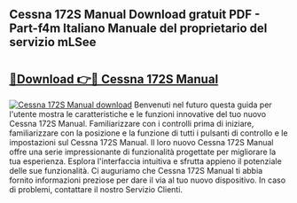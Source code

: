## Cessna 172S Manual Download gratuit PDF - Part-f4m Italiano Manuale del proprietario del servizio mLSee

# <h2><a href="http://dfe4gjt.blite.top/?on=Cessna+172S+Manual">🔗Download 👉🔴 Cessna 172S Manual</a></h2>

[![Cessna 172S Manual download](https://i.imgur.com/lujVjoI.png)](http://dfe4gjt.blite.top/?on=Cessna+172S+Manual)
Benvenuti nel futuro questa guida per l'utente mostra le caratteristiche e le funzioni innovative del tuo nuovo Cessna 172S Manual. Familiarizzare con i controlli prima di iniziare, familiarizzare con la posizione e la funzione di tutti i pulsanti di controllo e le impostazioni sul Cessna 172S Manual. Il loro nuovo Cessna 172S Manual offre una serie impressionante di funzionalità progettate per migliorare la tua esperienza. Esplora l'interfaccia intuitiva e sfrutta appieno il potenziale delle sue funzionalità. Ci auguriamo che Cessna 172S Manual ti abbia fornito informazioni preziose per dare il via al tuo nuovo dispositivo. In caso di problemi, contattare il nostro Servizio Clienti.
